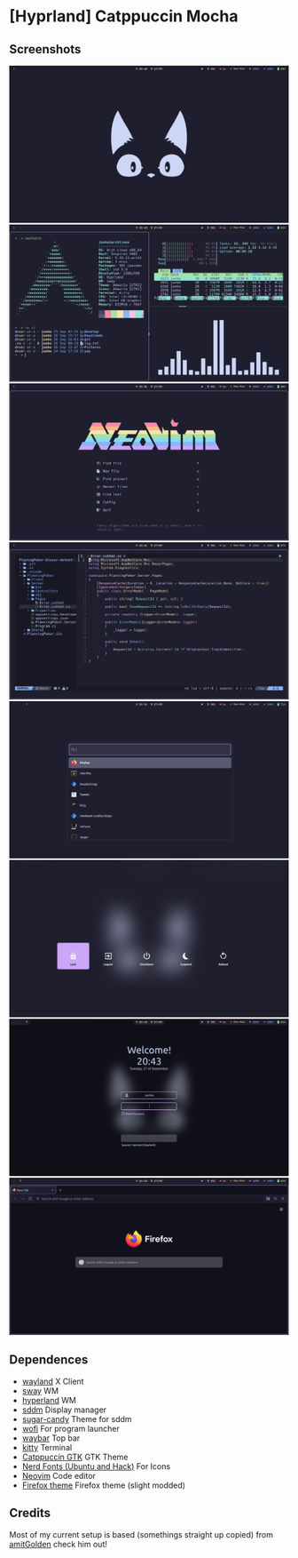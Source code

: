 # [Hyprland] Catppuccin Mocha

## Screenshots

![Home](https://raw.githubusercontent.com/Krymancer/hyprland-dotfiles/main/.assets/screenshots/screenshots/home.png)
![Kitty](https://raw.githubusercontent.com/Krymancer/hyprland-dotfiles/main/.assets/screenshots/screenshots/kitty.png)
![Nvim](https://raw.githubusercontent.com/Krymancer/hyprland-dotfiles/main/.assets/screenshots/screenshots/nvim.png)
![Nvim](https://raw.githubusercontent.com/Krymancer/hyprland-dotfiles/main/.assets/screenshots/screenshots/nvim-work.png)
![Launcher](https://raw.githubusercontent.com/Krymancer/hyprland-dotfiles/main/.assets/screenshots/screenshots/launcher.png)
![Lock](https://raw.githubusercontent.com/Krymancer/hyprland-dotfiles/main/.assets/screenshots/screenshots/menu.png)
![Lock](https://raw.githubusercontent.com/Krymancer/hyprland-dotfiles/main/.assets/screenshots/screenshots/lock.png)
![Firefox](https://raw.githubusercontent.com/Krymancer/hyprland-dotfiles/main/.assets/screenshots/screenshots/firefox.png)


## Dependences

- [wayland](https://github.com/wayland-project/wayland) X Client
- [sway](https://github.com/swaywm/sway) WM
- [hyperland](https://github.com/hyprwm/Hyprland) WM
- [sddm](https://github.com/sddm/sddm) Display manager
- [sugar-candy](https://github.com/Kangie/sddm-sugar-candy) Theme for sddm
- [wofi](https://hg.sr.ht/~scoopta/wofi) For program launcher
- [waybar](https://github.com/Alexays/Waybar) Top bar
- [kitty](https://sw.kovidgoyal.net/kitty/) Terminal
- [Catppuccin GTK](https://github.com/catppuccin/gtk) GTK Theme
- [Nerd Fonts (Ubuntu and Hack)](https://github.com/ryanoasis/nerd-fonts) For Icons 
- [Neovim](https://github.com/neovim/neovim) Code editor
- [Firefox theme](https://github.com/catppuccin/firefox) Firefox theme (slight modded)

## Credits
Most of my current setup is based (somethings straight up copied) from [amitGolden](github.com/amitGolden/) check him out!
